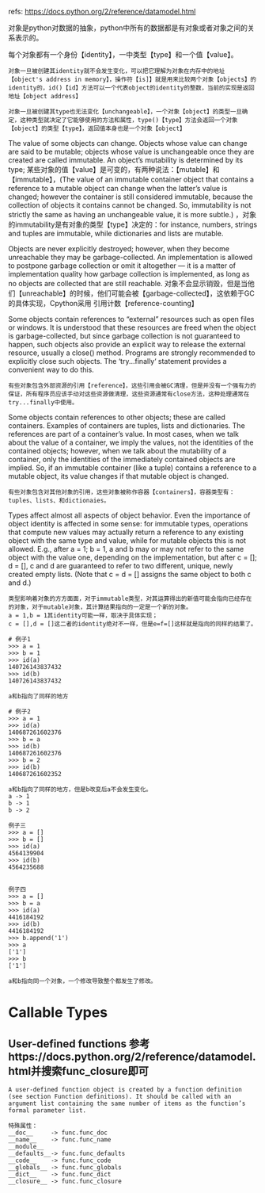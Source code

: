 refs: https://docs.python.org/2/reference/datamodel.html





对象是python对数据的抽象，python中所有的数据都是有对象或者对象之间的关系表示的。



每个对象都有一个身份【identity】，一中类型【type】和一个值【value】。

    对象一旦被创建其identity就不会发生变化，可以把它理解为对象在内存中的地址【object's address in memory】，操作符【is]】就是用来比较两个对象【objects】的identity的，id()【id】方法可以一个代表object的identity的整数，当前的实现是返回地址【object address】

    对象一旦被创建其type也无法变化【unchangeable】，一个对象【object】的类型一旦确定，这种类型就决定了它能够使用的方法和属性，type()【type】方法会返回一个对象【object】的类型【type】，返回值本身也是一个对象【object】
    
 
 The value of some objects can change. Objects whose value can change are said to be mutable; objects whose value is unchangeable once they are created are called immutable. An object’s mutability is determined by its type; 
    某些对象的值【value】是可变的，有两种说法：【mutable】和【immutable】，(The value of an immutable container object that contains a reference to a mutable object can change when the latter’s value is changed; however the container is still considered immutable, because the collection of objects it contains cannot be changed. So, immutability is not strictly the same as having an unchangeable value, it is more subtle.) ，对象的immutability是有对象的类型【type】决定的：for instance, numbers, strings and tuples are immutable, while dictionaries and lists are mutable.


Objects are never explicitly destroyed; however, when they become unreachable they may be garbage-collected. An implementation is allowed to postpone garbage collection or omit it altogether — it is a matter of implementation quality how garbage collection is implemented, as long as no objects are collected that are still reachable.
    对象不会显示销毁，但是当他们【unreachable】的时候，他们可能会被【garbage-collected】，这依赖于GC的具体实现，Cpython采用 引用计数【reference-counting】


Some objects contain references to “external” resources such as open files or windows. It is understood that these resources are freed when the object is garbage-collected, but since garbage collection is not guaranteed to happen, such objects also provide an explicit way to release the external resource, usually a close() method. Programs are strongly recommended to explicitly close such objects. The ‘try...finally‘ statement provides a convenient way to do this.

    有些对象包含外部资源的引用【reference】，这些引用会被GC清理，但是并没有一个强有力的保证，所有程序员应该手动对这些资源做清理，这些资源通常有close方法，这种处理通常在try...finally中使用。

Some objects contain references to other objects; these are called containers. Examples of containers are tuples, lists and dictionaries. The references are part of a container’s value. In most cases, when we talk about the value of a container, we imply the values, not the identities of the contained objects; however, when we talk about the mutability of a container, only the identities of the immediately contained objects are implied. So, if an immutable container (like a tuple) contains a reference to a mutable object, its value changes if that mutable object is changed.
    
    有些对象包含对其他对象的引用，这些对象被称作容器【containers】，容器类型有：tuples、lists、和dictionaies。

Types affect almost all aspects of object behavior. Even the importance of object identity is affected in some sense: for immutable types, operations that compute new values may actually return a reference to any existing object with the same type and value, while for mutable objects this is not allowed. E.g., after a = 1; b = 1, a and b may or may not refer to the same object with the value one, depending on the implementation, but after c = []; d = [], c and d are guaranteed to refer to two different, unique, newly created empty lists. (Note that c = d = [] assigns the same object to both c and d.)
    
    类型影响着对象的方方面面，对于immutable类型，对其运算得出的新值可能会指向已经存在的对象，对于mutable对象，其计算结果指向的一定是一个新的对象。
    a = 1,b = 1其identity可能一样，取决于具体实现；
    c = [],d = []这二者的identity绝对不一样，但是e=f=[]这样就是指向的同样的结果了。


```
# 例子1
>>> a = 1
>>> b = 1
>>> id(a)
140726143837432
>>> id(b)
140726143837432

a和b指向了同样的地方

# 例子2
>>> a = 1
>>> id(a)
140687261602376
>>> b = a
>>> id(b)
140687261602376
>>> b = 2
>>> id(b)
140687261602352

a和b指向了同样的地方，但是b改变后a不会发生变化。
a -> 1 
b -> 1 
b -> 2 

例子三
>>> a = []
>>> b = []
>>> id(a)
4564139904
>>> id(b)
4564235688


例子四
>>> a = []
>>> b = a
>>> id(a)
4416184192
>>> id(b)
4416184192
>>> b.append('1')
>>> a
['1']
>>> b
['1']

a和b指向同一个对象，一个修改导致整个都发生了修改。
```














# Callable Types 
## User-defined functions 参考https://docs.python.org/2/reference/datamodel.html并搜索func_closure即可
    A user-defined function object is created by a function definition (see section Function definitions). It should be called with an argument list containing the same number of items as the function’s formal parameter list.

    特殊属性：
    __doc__     -> func.func_doc 
    __name__    -> func.func_name 
    __module__
    __defaults__-> func.func_defaults 
    __code__    -> func.func_code
    __globals__ -> func.func_globals 
    __dict__    -> func.func_dict 
    __closure__ -> func.func_closure 